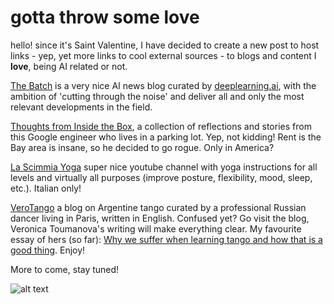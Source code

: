 # gotta throw some love

hello! since it's Saint Valentine, I have decided to create a new post to host links - yep, yet more links to cool external sources - to blogs and content I **love**, being AI related or not.  

[The Batch](https://www.deeplearning.ai/thebatch/?utm_source=social&utm_medium=twitter&utm_campaign=TheBatchAnnouncementAugust132019)
 is a very nice AI news blog curated by [deeplearning.ai](https://www.deeplearning.ai/), with the ambition of 'cutting through the noise' and deliver all and only the most relevant developments in the field.
 
[Thoughts from Inside the Box](https://frominsidethebox.com/), 
a collection of reflections and stories from this Google engineer who lives in a parking lot. Yep, not kidding! 
 Rent is the Bay area is insane, so he decided to go rogue. Only in America?
 
 [La Scimmia Yoga](https://www.youtube.com/user/LaScimmiaYoga) super nice youtube channel with yoga instructions for all levels and 
 virtually all purposes (improve posture, flexibility, mood, sleep, etc.). Italian only!
 
 [VeroTango](https://verotango.com/) a blog on Argentine tango curated by a professional Russian dancer living in Paris, written in English. Confused yet? Go visit the blog, Veronica Toumanova's writing will make everything clear. My favourite essay of hers (so far): [Why we suffer when learning tango and how that is a good thing](https://www.facebook.com/notes/veronica-toumanova/why-we-suffer-when-learning-tango-and-how-is-that-a-good-thing/10151749288697499). Enjoy!

 More to come, stay tuned!




![alt text](http://theawkwardyeti.com/wp-content/uploads/2015/02/0213_Heartbodystandards.png "The Awkward Yeti on Valentine's day pressures")


